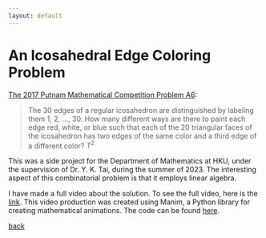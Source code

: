 ```yaml
---
layout: default
---
```


# An Icosahedral Edge Coloring Problem

[The 2017 Putnam Mathematical Competition Problem A6](https://kskedlaya.org/putnam-archive/2017.pdf):
> The 30 edges of a regular icosahedron are distinguished by labeling them 1, 2, ..., 30. How many different ways are there to paint each edge red, white, or blue such that each of the 20 triangular faces of the icosahedron has two edges of the same color and a third edge of a different color? $T^2$

This was a side project for the Department of Mathematics at HKU, under the supervision of Dr. Y. K. Tai, during the summer of 2023. The interesting aspect of this combinatorial problem is that it employs linear algebra.

I have made a full video about the solution. To see the full video, here is the [link](https://1drv.ms/v/s!Avn9xlJW5s7-gxgMjcc2bBEDUjCz?e=8rL6hX). This video production was created using Manim, a Python library for creating mathematical animations. The code can be found [here](https://github.com/benw126/HKU-Collaboration/blob/main/Putnam-Problem-Icosahedron/code.py).

[back](./)
